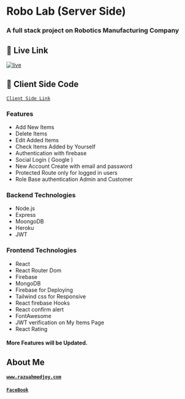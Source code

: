 # Robo Lab (Server Side)
### A full stack project on Robotics Manufacturing Company

## 🔗 Live Link
[![live](https://img.shields.io/badge/Live-Check%20Live-brightgreen)](https://robo-lab-febab.web.app/)
## 🔗 Client Side Code
<a href="https://github.com/programming-hero-web-course1/manufacturer-website-client-side-razuahmedjoy">`Client Side Link`</a>

### Features
- Add New Items
- Delete Items
- Edit Added Items
- Check Items Added by Yourself
- Authentication with firebase
- Social Login ( Google )
- New Account Create with email and password
- Protected Route only for logged in users
- Role Base authentication Admin and Customer

### Backend Technologies
- Node.js
- Express
- MoongoDB
- Heroku
- JWT

### Frontend Technologies
- React
- React Router Dom
- Firebase
- MongoDB
- Firebase for Deploying
- Tailwind css for Responsive
- React firebase Hooks
- React confirm alert
- FontAwesome
- JWT verification on My Items Page
- React Rating




#### More Features will be Updated. 

## About Me
#### <a href="https://github.com/ProgrammingHeroWC4/warehouse-management-server-side-razuahmedjoy">`www.razuahmedjoy.com`</a>
#### <a href="https://www.facebook.com/razuahmedjoy">`FaceBook`</a>
